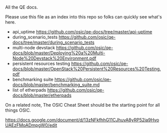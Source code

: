 All the QE docs.

Please use this file as an index into this repo so folks can quickly see what's here.

- api_uptime https://github.com/osic/qe-docs/tree/master/api-uptime
- during_scenario_tests https://github.com/osic/qe-docs/tree/master/during_scenario_tests
- multi-node devstack https://github.com/osic/qe-docs/blob/master/Deploying%20a%20Multi-Node%20Devstack%20Environment.pdf
- persistent resources testing https://github.com/osic/qe-docs/blob/master/OpenStack%20Persistent%20Resources%20Testing.pdf
- benchmarking suite https://github.com/osic/qe-docs/blob/master/benchmarking_suite.md
- list of etherpads https://github.com/osic/qe-docs/blob/master/etherpads


On a related note, The OSIC Cheat Sheet should be the starting point for all things OSIC.

https://docs.google.com/document/d/13zNFkfhhG11CJhuvA8yRP52ia9HvoUAEzFMoADmpgW0/edit
